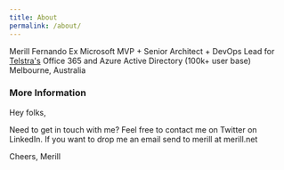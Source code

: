 ```yaml
---
title: About
permalink: /about/
---
```


Merill Fernando
Ex Microsoft MVP + Senior Architect + DevOps Lead for [Telstra's](https://telstra.com.au) Office 365 and Azure Active Directory (100k+ user base)
Melbourne, Australia

### More Information

Hey folks,

Need to get in touch with me? Feel free to contact me on Twitter on LinkedIn. If you want to drop me an email send to merill at merill.net

Cheers,
Merill